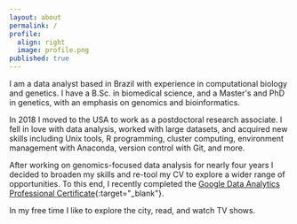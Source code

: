 ```yaml
---
layout: about
permalink: /
profile:
  align: right
  image: profile.png
published: true
---
```


I am a data analyst based in Brazil with experience in computational biology and genetics. I have a B.Sc. in biomedical science, and a Master's and PhD in genetics, with an emphasis on genomics and bioinformatics.

In 2018 I moved to the USA to work as a postdoctoral research associate. I fell in love with data analysis, worked with large datasets, and acquired new skills including Unix tools, R programming, cluster computing, environment management with Anaconda, version control with Git, and more.

After working on genomics-focused data analysis for nearly four years I decided to broaden my skills and re-tool my CV to explore a wider range of opportunities. To this end, I recently completed the [Google Data Analytics Professional Certificate](https://www.coursera.org/professional-certificates/google-data-analytics){:target="_blank"}.

In my free time I like to explore the city, read, and watch TV shows.
